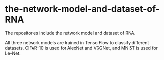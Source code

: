 # the-network-model-and-dataset-of-RNA
The repositories include the network model and dataset of RNA.

All three network models are trained in TensorFlow to classify different datasets. CIFAR-10 is used for AlexNet and VGGNet, and MNIST is used for Le-Net.

